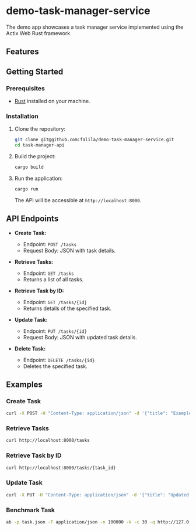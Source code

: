 # demo-task-manager-service
The demo app showcases a task manager service implemented using the Actix Web Rust framework 

## Features

## Getting Started

### Prerequisites

- [Rust](https://www.rust-lang.org/tools/install) installed on your machine.

### Installation

1. Clone the repository:

   ```bash
   git clone git@github.com:falila/demo-task-manager-service.git
   cd task-manager-api
   ```

2. Build the project:

   ```bash
   cargo build
   ```

3. Run the application:

   ```bash
   cargo run
   ```

   The API will be accessible at `http://localhost:8000`.

## API Endpoints

- **Create Task:**
  - Endpoint: `POST /tasks`
  - Request Body: JSON with task details.

- **Retrieve Tasks:**
  - Endpoint: `GET /tasks`
  - Returns a list of all tasks.

- **Retrieve Task by ID:**
  - Endpoint: `GET /tasks/{id}`
  - Returns details of the specified task.

- **Update Task:**
  - Endpoint: `PUT /tasks/{id}`
  - Request Body: JSON with updated task details.

- **Delete Task:**
  - Endpoint: `DELETE /tasks/{id}`
  - Deletes the specified task.

## Examples

### Create Task

```bash
curl -X POST -H "Content-Type: application/json" -d '{"title": "Example Task", "description": "This is a sample task."}' http://localhost:8000/tasks
```

### Retrieve Tasks

```bash
curl http://localhost:8000/tasks
```

### Retrieve Task by ID

```bash
curl http://localhost:8000/tasks/{task_id}
```

### Update Task

```bash
curl -X PUT -H "Content-Type: application/json" -d '{"title": "Updated Task"}' http://localhost:8000/tasks/tasks/{task_id}/items/{item_id}
```

### Benchmark Task

```bash
ab -p task.json -T application/json -n 100000 -k -c 30 -q http://127.0.0.1:8080/tasks
```